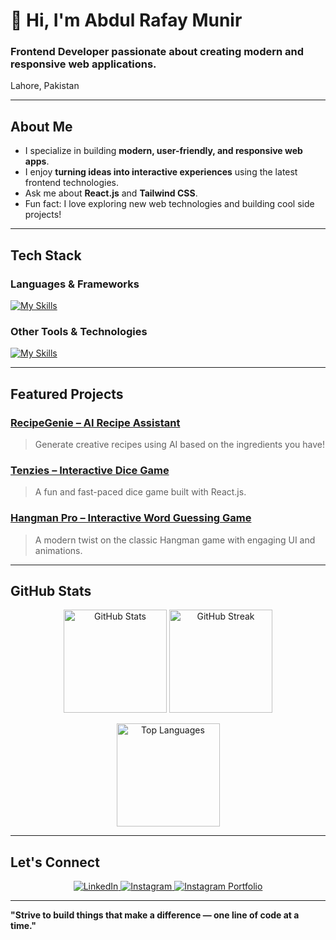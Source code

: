 # 👋 Hi, I'm Abdul Rafay Munir  

### Frontend Developer passionate about creating modern and responsive web applications.  
Lahore, Pakistan  

---

## About Me  
- I specialize in building **modern, user-friendly, and responsive web apps**.  
- I enjoy **turning ideas into interactive experiences** using the latest frontend technologies.  
- Ask me about **React.js** and **Tailwind CSS**.  
- Fun fact: I love exploring new web technologies and building cool side projects!  

---

## Tech Stack  

### Languages & Frameworks
[![My Skills](https://skillicons.dev/icons?i=html,css,tailwindcss,javascript,react,python)](https://skillicons.dev)

### Other Tools & Technologies
[![My Skills](https://skillicons.dev/icons?i=mysql,wordpress,git,github)](https://skillicons.dev)

---

## Featured Projects  

### [RecipeGenie – AI Recipe Assistant](https://recipe-genie-sand.vercel.app/)  
> Generate creative recipes using AI based on the ingredients you have!  

### [Tenzies – Interactive Dice Game](https://tenzies-game-2025.vercel.app/)  
> A fun and fast-paced dice game built with React.js.  

### [Hangman Pro – Interactive Word Guessing Game](https://hangman-pro-sigma.vercel.app/)  
> A modern twist on the classic Hangman game with engaging UI and animations.  

---

## GitHub Stats  

<p align="center">
  <img src="https://github-readme-stats.vercel.app/api?username=Abdul-Rafay-Munir&show_icons=true&theme=tokyonight" alt="GitHub Stats" height="165">
  <img src="https://github-readme-streak-stats.herokuapp.com/?user=Abdul-Rafay-Munir&theme=tokyonight" alt="GitHub Streak" height="165">
</p>

<p align="center">
  <img src="https://github-readme-stats.vercel.app/api/top-langs/?username=Abdul-Rafay-Munir&layout=compact&theme=tokyonight" alt="Top Languages" height="165">
</p>

---

## Let's Connect  

<p align="center">
  <a href="https://www.linkedin.com/in/abdul-rafay-munir-dev/" target="blank">
    <img src="https://skillicons.dev/icons?i=linkedin" alt="LinkedIn" />
  </a>
  <a href="mailto:abdulrafaymunir.dev@gmail.com" target="blank">
    <img src="https://skillicons.dev/icons?i=gmail" alt="Instagram" />
  </a>
  <a href="https://github.com/Abdul-Rafay-Munir" target="blank">
    <img src="https://skillicons.dev/icons?i=github" alt="Instagram" />
  </a>
  <a href="https://abdul-rafay-munir.vercel.app/" target="blank">
    Portfolio
  </a>
</p>

---

**"Strive to build things that make a difference — one line of code at a time."**

